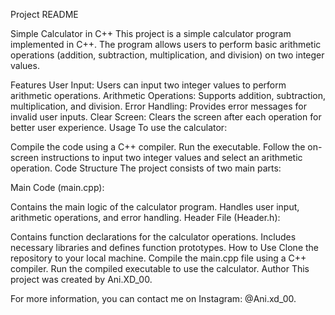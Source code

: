 
Project README

Simple Calculator in C++
This project is a simple calculator program implemented in C++. The program allows users to perform basic arithmetic operations (addition, subtraction, multiplication, and division) on two integer values.

Features
User Input: Users can input two integer values to perform arithmetic operations.
Arithmetic Operations: Supports addition, subtraction, multiplication, and division.
Error Handling: Provides error messages for invalid user inputs.
Clear Screen: Clears the screen after each operation for better user experience.
Usage
To use the calculator:

Compile the code using a C++ compiler.
Run the executable.
Follow the on-screen instructions to input two integer values and select an arithmetic operation.
Code Structure
The project consists of two main parts:

Main Code (main.cpp):

Contains the main logic of the calculator program.
Handles user input, arithmetic operations, and error handling.
Header File (Header.h):

Contains function declarations for the calculator operations.
Includes necessary libraries and defines function prototypes.
How to Use
Clone the repository to your local machine.
Compile the main.cpp file using a C++ compiler.
Run the compiled executable to use the calculator.
Author
This project was created by Ani.XD_00.

For more information, you can contact me on Instagram: @Ani.xd_00.
